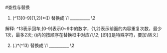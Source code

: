 #查找与替换

1.  (^13[0-9]{1,2})*(\[) 替换成 \1 __________ \2

解释: ^13表示回车;[0-9]表示0~9中的数字，{1,2}表示前面的内容重复次数，最少1次，最多2次; ()内的按顺序在替换框中对应\1,\2; \[即[([是特殊字符，要加\转义）

2.  (.)*(^13) 替换成 \1 __________ \2


